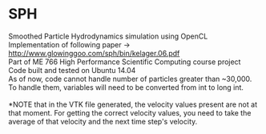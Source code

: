# SPH
Smoothed Particle Hydrodynamics simulation using OpenCL <br />
Implementation of following paper -> http://www.glowinggoo.com/sph/bin/kelager.06.pdf <br />
Part of ME 766 High Performance Scientific Computing course project <br />
Code built and tested on Ubuntu 14.04 <br />
As of now, code cannot handle number of particles greater than ~30,000. To handle them, variables will need to be converted from int to long int. <br /><br />
*NOTE that in the VTK file generated, the velocity values present are not at that moment. For getting the correct velocity values, you need to take the average of that velocity and the next time step's velocity.<br />